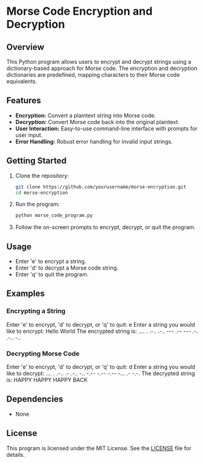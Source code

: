 # Morse Code Encryption and Decryption

## Overview

This Python program allows users to encrypt and decrypt strings using a dictionary-based approach for Morse code. The encryption and decryption dictionaries are predefined, mapping characters to their Morse code equivalents.

## Features

- **Encryption:** Convert a plaintext string into Morse code.
- **Decryption:** Convert Morse code back into the original plaintext.
- **User Interaction:** Easy-to-use command-line interface with prompts for user input.
- **Error Handling:** Robust error handling for invalid input strings.

## Getting Started

1. Clone the repository:

   ```bash
   git clone https://github.com/yourusername/morse-encryption.git
   cd morse-encryption
   ```

2. Run the program:

   ```bash
   python morse_code_program.py
   ```

3. Follow the on-screen prompts to encrypt, decrypt, or quit the program.

## Usage

- Enter 'e' to encrypt a string.
- Enter 'd' to decrypt a Morse code string.
- Enter 'q' to quit the program.

## Examples

### Encrypting a String

Enter 'e' to encrypt, 'd' to decrypt, or 'q' to quit: e
Enter a string you would like to encrypt: Hello World
The encrypted string is: .... . .-.. .-.. --- .-- --- .-. .-.. -..

### Decrypting Morse Code

Enter 'e' to encrypt, 'd' to decrypt, or 'q' to quit: d
Enter a string you would like to decrypt: .... . .-.. .- .-.. -.. -.-- -.-- -.-- -... .- -.-.
The decrypted string is: HAPPY HAPPY HAPPY BACK

## Dependencies

- None

## License

This program is licensed under the MIT License. See the [LICENSE](LICENSE) file for details.
